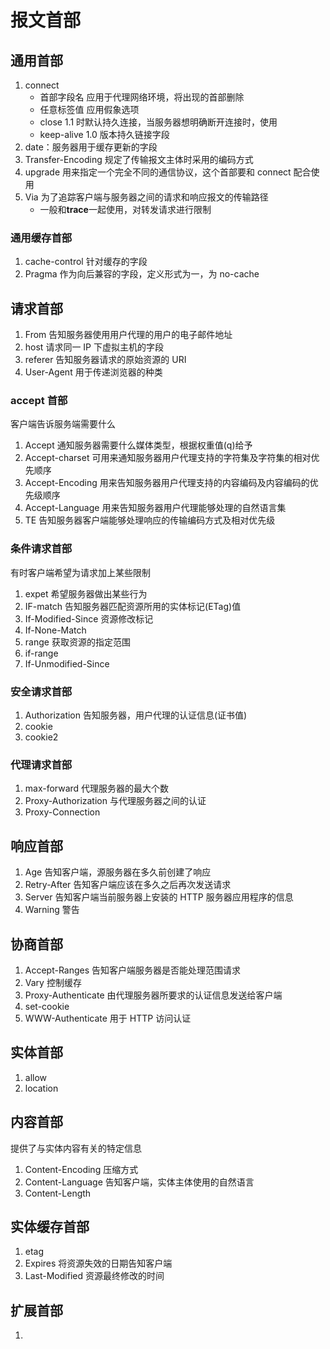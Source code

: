# 报文首部

## 通用首部

1. connect
   * 首部字段名 应用于代理网络环境，将出现的首部删除
   * 任意标签值 应用假象选项
   * close 1.1 时默认持久连接，当服务器想明确断开连接时，使用
   * keep-alive 1.0 版本持久链接字段
2. date：服务器用于缓存更新的字段
3. Transfer-Encoding 规定了传输报文主体时采用的编码方式
4. upgrade 用来指定一个完全不同的通信协议，这个首部要和 connect 配合使用
5. Via 为了追踪客户端与服务器之间的请求和响应报文的传输路径
   * 一般和**trace**一起使用，对转发请求进行限制

### 通用缓存首部

1. cache-control 针对缓存的字段
2. Pragma 作为向后兼容的字段，定义形式为一，为 no-cache

## 请求首部

1. From 告知服务器使用用户代理的用户的电子邮件地址
2. host 请求同一 IP 下虚拟主机的字段
3. referer 告知服务器请求的原始资源的 URI
4. User-Agent 用于传递浏览器的种类

### accept 首部

客户端告诉服务端需要什么

1. Accept 通知服务器需要什么媒体类型，根据权重值(q)给予
2. Accept-charset 可用来通知服务器用户代理支持的字符集及字符集的相对优先顺序
3. Accept-Encoding 用来告知服务器用户代理支持的内容编码及内容编码的优先级顺序
4. Accept-Language 用来告知服务器用户代理能够处理的自然语言集
5. TE 告知服务器客户端能够处理响应的传输编码方式及相对优先级

### 条件请求首部

有时客户端希望为请求加上某些限制

1. expet 希望服务器做出某些行为
2. IF-match 告知服务器匹配资源所用的实体标记(ETag)值
3. If-Modified-Since 资源修改标记
4. If-None-Match
5. range 获取资源的指定范围
6. if-range
7. If-Unmodified-Since

### 安全请求首部

1. Authorization 告知服务器，用户代理的认证信息(证书值)
2. cookie
3. cookie2

### 代理请求首部

1. max-forward 代理服务器的最大个数
2. Proxy-Authorization 与代理服务器之间的认证
3. Proxy-Connection

## 响应首部

1. Age 告知客户端，源服务器在多久前创建了响应
2. Retry-After 告知客户端应该在多久之后再次发送请求
3. Server 告知客户端当前服务器上安装的 HTTP 服务器应用程序的信息
4. Warning 警告

## 协商首部

1. Accept-Ranges 告知客户端服务器是否能处理范围请求
2. Vary 控制缓存
3. Proxy-Authenticate 由代理服务器所要求的认证信息发送给客户端
4. set-cookie
5. WWW-Authenticate 用于 HTTP 访问认证

## 实体首部

1. allow
2. location

## 内容首部

提供了与实体内容有关的特定信息

1. Content-Encoding 压缩方式
2. Content-Language 告知客户端，实体主体使用的自然语言
3. Content-Length

## 实体缓存首部

1. etag
2. Expires 将资源失效的日期告知客户端
3. Last-Modified 资源最终修改的时间

## 扩展首部

1.
